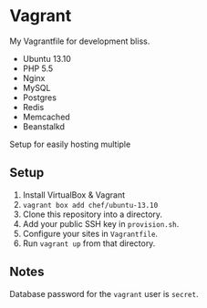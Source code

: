 # Vagrant

My Vagrantfile for development bliss.

- Ubuntu 13.10
- PHP 5.5
- Nginx
- MySQL
- Postgres
- Redis
- Memcached
- Beanstalkd

Setup for easily hosting multiple

## Setup

1. Install VirtualBox & Vagrant
2. `vagrant box add chef/ubuntu-13.10`
3. Clone this repository into a directory.
4. Add your public SSH key in `provision.sh`.
5. Configure your sites in `Vagrantfile`.
6. Run `vagrant up` from that directory.

## Notes

Database password for the `vagrant` user is `secret`.
